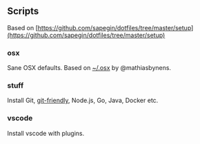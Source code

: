 ## Scripts

Based on [https://github.com/sapegin/dotfiles/tree/master/setup](https://github.com/sapegin/dotfiles/tree/master/setup)

### osx

Sane OSX defaults. Based on [~/.osx](https://github.com/mathiasbynens/dotfiles/blob/master/.macos) by @mathiasbynens.

### stuff

Install Git, [git-friendly](https://github.com/jamiew/git-friendly), Node.js, Go, Java, Docker etc.

### vscode

Install vscode with plugins.
